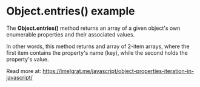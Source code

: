 # Object.entries() example

The **Object.entries()** method returns an array of a given object's own enumerable properties and their associated values. 

In other words, this method returns and array of 2-item arrays, where the first item contains the property's name (key), while the second holds the property's value.

Read more at: https://imelgrat.me/javascript/object-properties-iteration-in-javascript/
